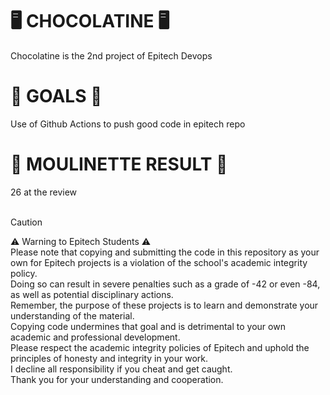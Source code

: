 <H1>🖥️ CHOCOLATINE 🖥️</H1>
Chocolatine is the 2nd project of Epitech Devops

<H1>🎯 GOALS 🎯</H1>
Use of Github Actions to push good code in epitech repo <br>

<H1>🤖 MOULINETTE RESULT 🤖</H1>
26 at the review<br>
<br>

> [!CAUTION]  
> ⚠️ Warning to Epitech Students ⚠️ <br>
Please note that copying and submitting the code in this repository as your own for Epitech projects is a violation of the school's academic integrity policy. <br>
Doing so can result in severe penalties such as a grade of -42 or even -84, as well as potential disciplinary actions. <br> 
Remember, the purpose of these projects is to learn and demonstrate your understanding of the material. <br>
Copying code undermines that goal and is detrimental to your own academic and professional development. <br>
Please respect the academic integrity policies of Epitech and uphold the principles of honesty and integrity in your work. <br>
I decline all responsibility if you cheat and get caught. <br>
Thank you for your understanding and cooperation.
